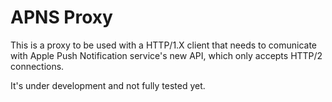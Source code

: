 # APNS Proxy

This is a proxy to be used with a HTTP/1.X client that needs to comunicate with Apple Push Notification service's new API, which only accepts HTTP/2 connections.

It's under development and not fully tested yet.